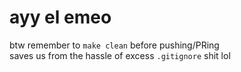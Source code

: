 # ayy el emeo  

btw remember to `make clean` before pushing/PRing  
saves us from the hassle of excess `.gitignore` shit lol
